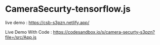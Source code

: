 # CameraSecurty-tensorflow.js

live demo : https://csb-s3pzn.netlify.app/


Live Demo With Code : https://codesandbox.io/s/camera-securty-s3pzn?file=/src/App.js
